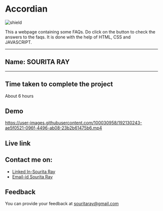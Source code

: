 # Accordian 

![shield](https://img.shields.io/badge/-Javascript-9cf)

This a webpage containing some FAQs. Do click on the button to check the answers to the faqs. It is done with the help of HTML, CSS and JAVASCRIPT. 

***
## Name: SOURITA RAY
***

## Time taken to complete the project

About 6 hours

## Demo



https://user-images.githubusercontent.com/100030958/192130243-ae5f0521-096f-4496-ab08-23b2b61475b6.mp4



## Live link



## Contact me on:

- [Linked In-Sourita Ray](www.linkedin.com/in/sourita-ray-89bab0212)
- [Email-id Sourita Ray](souritaray@gmail.com)

## Feedback

You can provide your feedback at souritaray@gmail.com
